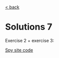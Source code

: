 [< back](README.md)

# Solutions 7

Exercise 2 + exercise 3:

[Spy site code](https://www.moodle.aau.dk/pluginfile.php/2447196/mod_page/content/2/SpySite.zip)